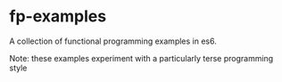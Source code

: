 # fp-examples
A collection of functional programming examples in es6.

Note: these examples experiment with a particularly terse programming style
